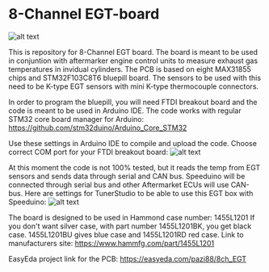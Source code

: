 # 8-Channel EGT-board
![alt text](https://pazi88.kuvat.fi/kuvat/Projektikuvat/Random%20projektit/8xEGT/20200301_214702.jpg?img=smaller)

This is repository for 8-Channel EGT board. The board is meant to be used in conjuntion with aftermarker engine control units to 
measure exhaust gas temperatures in invidual cylinders. The PCB is based on eight MAX31855 chips and STM32F103C8T6 bluepill board.
The sensors to be used with this need to be K-type EGT sensors with mini K-type thermocouple connectors.

In order to program the bluepill, you will need FTDI breakout board and the code is meant to be used in Arduino IDE. The code works
with regular STM32 core board manager for Arduino: https://github.com/stm32duino/Arduino_Core_STM32

Use these settings in Arduino IDE to compile and upload the code. Choose correct COM port for your FTDI breakout board:
![alt text](https://raw.githubusercontent.com/pazi88/8Ch-EGT/master/Arduino%20IDE%20settings.png)

At this moment the code is not 100% tested, but it reads the temp from EGT sensors and sends data through serial and CAN bus.
Speeduino will be connected through serial bus and other Aftermarket ECUs will use CAN-bus.
Here are settings for TunerStudio to be able to use this EGT box with Speeduino:
![alt text](https://raw.githubusercontent.com/pazi88/8Ch-EGT/master/Speeduino_settings.png)

The board is designed to be used in Hammond case number: 1455L1201 If you don't want silver case, with part number 1455L1201BK, you
get black case. 1455L1201BU gives blue case and 1455L1201RD red case. Link to manufacturers site: https://www.hammfg.com/part/1455L1201

EasyEda project link for the PCB: https://easyeda.com/pazi88/8ch_EGT

